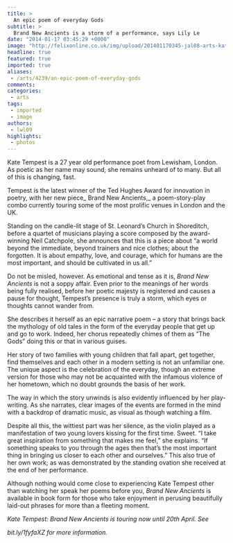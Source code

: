 ```yaml
---
title: >
  An epic poem of everyday Gods
subtitle: >
  Brand New Ancients is a storm of a performance, says Lily Le
date: "2014-01-17 03:45:29 +0000"
image: "http://felixonline.co.uk/img/upload/201401170345-jal08-arts-kate-tempest---brand-new-ancients---spitalfields-music-winter-festival-16-december.jpg"
headline: true
featured: true
imported: true
aliases:
 - /arts/4239/an-epic-poem-of-everyday-gods
comments:
categories:
 - arts
tags:
 - imported
 - image
authors:
 - lwl09
highlights:
 - photos
---
```


Kate Tempest is a 27 year old performance poet from Lewisham, London. As poetic as her name may sound, she remains unheard of to many. But all of this is changing, fast.

Tempest is the latest winner of the Ted Hughes Award for innovation in poetry, with her new piece_ Brand New Ancients,_ a poem-story-play combo currently touring some of the most prolific venues in London and the UK.

Standing on the candle-lit stage of St. Leonard’s Church in Shoreditch, before a quartet of musicians playing a score composed by the award-winning Neil Catchpole, she announces that this is a piece about “a world beyond the immediate, beyond trainers and nice clothes; about the forgotten. It is about empathy, love, and courage, which for humans are the most important, and should be cultivated in us all.”

Do not be misled, however. As emotional and tense as it is, _Brand New Ancients_ is not a soppy affair. Even prior to the meanings of her words being fully realised, before her poetic majesty is registered and causes a pause for thought, Tempest’s presence is truly a storm, which eyes or thoughts cannot wander from.

She describes it herself as an epic narrative poem – a story that brings back the mythology of old tales in the form of the everyday people that get up and go to work. Indeed, her chorus repeatedly chimes of them as “The Gods” doing this or that in various guises.

Her story of two families with young children that fall apart, get together, find themselves and each other in a modern setting is not an unfamiliar one. The unique aspect is the celebration of the everyday, though an extreme version for those who may not be acquainted with the infamous violence of her hometown, which no doubt grounds the basis of her work.

The way in which the story unwinds is also evidently influenced by her play-writing. As she narrates, clear images of the events are formed in the mind with a backdrop of dramatic music, as visual as though watching a film.

Despite all this, the wittiest part was her silence, as the violin played as a manifestation of two young lovers kissing for the first time. Sweet. “I take great inspiration from something that makes me feel,” she explains. “If something speaks to you through the ages then that’s the most important thing in bringing us closer to each other and ourselves.” This also true of her own work; as was demonstrated by the standing ovation she received at the end of her performance.

Although nothing would come close to experiencing Kate Tempest other than watching her speak her poems before you, _Brand New Ancients_ is available in book form for those who take enjoyment in perusing beautifully laid-out phrases for more than a fleeting moment.

_Kate Tempest: Brand New Ancients is touring now until 20th April. See_

_bit.ly/1fyfaXZ for more information._

